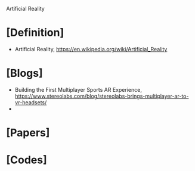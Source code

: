 Artificial Reality

# [Definition]
+ Artificial Reality, https://en.wikipedia.org/wiki/Artificial_Reality

# [Blogs]
+ Building the First Multiplayer Sports AR Experience, https://www.stereolabs.com/blog/stereolabs-brings-multiplayer-ar-to-vr-headsets/
+ 

# [Papers]

# [Codes]

